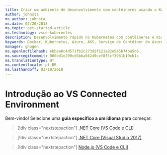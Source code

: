 ```yaml
---
title: Criar um ambiente de desenvolvimento com contêineres usando o Kubernetes na nuvem | Microsoft Docs
author: johnsta
ms.author: johnsta
ms.date: 02/20/2018
ms.topic: get-started-article
ms.technology: vsce-kubernetes
description: Desenvolvimento rápido no Kubernetes com contêineres e microsserviços no Azure
keywords: Docker, Kubernetes, Azure, AKS, Serviço de Contêiner do Azure, contêineres
manager: ghogen
ms.openlocfilehash: ebbea0c4d571fb1c273d2f121a82e545b74ba5d6
ms.sourcegitcommit: 900ed1e299cd5bba56249cef8f5cf3981b10cb1c
ms.translationtype: HT
ms.contentlocale: pt-BR
ms.lasthandoff: 03/19/2018
---
```

# <a name="get-started-on-vs-connected-environment"></a>Introdução ao VS Connected Environment

Bem-vindo! Selecione uma **guia específico a um idioma** para começar:

> [!div class="nextstepaction"]
> [.NET Core (VS Code e CLI)](get-started-netcore-01.md)

> [!div class="nextstepaction"]
> [.NET Core (Visual Studio 2017)](get-started-netcore-visualstudio-01.md)

> [!div class="nextstepaction"]
> [Node.js (VS Code e CLI)](get-started-nodejs-01.md)


